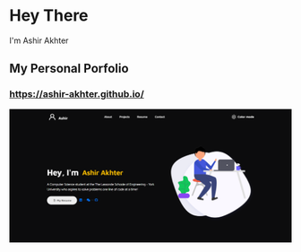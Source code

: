 # Hey There

I'm Ashir Akhter

## My Personal Porfolio 

### https://ashir-akhter.github.io/

![webstie](https://raw.githubusercontent.com/Ashir-Akhter/Ashir-Akhter.github.io/main/images/GitHub%20Ashir%20Akhter%20Website%20(In%20progress).PNG)

